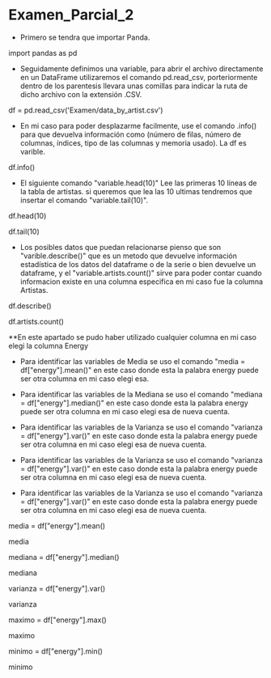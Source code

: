 # Examen_Parcial_2

- Primero se tendra que importar Panda.

import pandas as pd

- Seguidamente definimos una variable, para abrir el archivo directamente en un DataFrame utilizaremos
  el comando pd.read_csv, porteriormente dentro de los parentesis llevara unas comillas para indicar la
  ruta de dicho archivo con la extensión .CSV.
  
df = pd.read_csv('Examen/data_by_artist.csv')

- En mi caso para poder desplazarme facilmente, use el comando .info() para que devuelva información como
  (número de filas, número de columnas, índices, tipo de las columnas y memoria usado). La df es varible.
  
df.info()

- El siguiente comando "variable.head(10)" Lee las primeras 10 líneas de la tabla de artistas. si queremos que lea las 10 ultimas
  tendremos que insertar el comando "variable.tail(10)".

df.head(10)

df.tail(10)

- Los posibles datos que puedan relacionarse pienso que son "varible.describe()" que es un metodo que devuelve
  información estadística de los datos del dataframe o de la serie o bien devuelve un dataframe, y el "variable.artists.count()"
  sirve para poder contar cuando informacion existe en una columna especifica en mi caso fue la columna Artistas.

df.describe()

df.artists.count()

**En este apartado se pudo haber utilizado cualquier columna en mi caso elegi la columna Energy

- Para identificar las variables de Media se uso el comando "media = df["energy"].mean()" en este caso donde esta la palabra energy
  puede ser otra columna en mi caso elegi esa.
  
- Para identificar las variables de la Mediana se uso el comando "mediana = df["energy"].median()" en este caso donde esta la palabra energy
  puede ser otra columna en mi caso elegi esa de nueva cuenta.
  
- Para identificar las variables de la Varianza se uso el comando "varianza = df["energy"].var()" en este caso donde esta la palabra energy
  puede ser otra columna en mi caso elegi esa de nueva cuenta.
  
- Para identificar las variables de la Varianza se uso el comando "varianza = df["energy"].var()" en este caso donde esta la palabra energy
  puede ser otra columna en mi caso elegi esa de nueva cuenta.

- Para identificar las variables de la Varianza se uso el comando "varianza = df["energy"].var()" en este caso donde esta la palabra energy
  puede ser otra columna en mi caso elegi esa de nueva cuenta.
  
media = df["energy"].mean()

media

mediana = df["energy"].median()

mediana

varianza = df["energy"].var()

varianza

maximo = df["energy"].max()

maximo

minimo = df["energy"].min()

minimo
